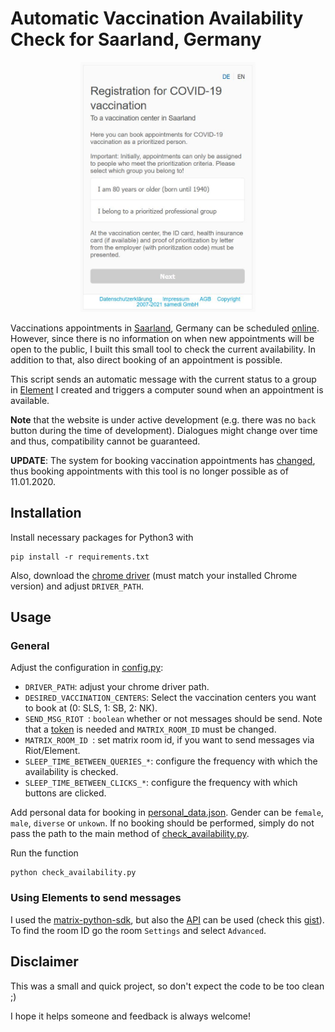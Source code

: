 # Automatic Vaccination Availability Check for Saarland, Germany

<p align="center">
    <img src="./imgs/vaccination_homepage.jpg" height="400" />
</p>

Vaccinations appointments in [Saarland](https://en.wikipedia.org/wiki/Saarland), Germany can be scheduled [online](https://www.impfen-saarland.de/).
However, since there is no information on when new appointments will be open to the public, I built this small tool to check the current availability.
In addition to that, also direct booking of an appointment is possible.

This script sends an automatic message with the current status to a group in [Element](https://element.io/blog/welcome-to-element/) I created and triggers a computer sound when an appointment is available.

**Note** that the website is under active development (e.g. there was no `back` button during the time of development). Dialogues might change over time and thus, compatibility cannot be guaranteed.

**UPDATE**: The system for booking vaccination appointments has [changed](https://www.rtl.de/cms/impftermine-leichter-buchen-saarland-fuehrt-impfliste-ein-4681030.html), thus booking appointments with this tool is no longer possible as of 11.01.2020.

## Installation
Install necessary packages for Python3 with
```shell script
pip install -r requirements.txt
```
Also, download the [chrome driver](https://chromedriver.chromium.org/downloads) (must match your installed Chrome version) and adjust `DRIVER_PATH`.

## Usage
### General
Adjust the configuration in [config.py](config.py):
- `DRIVER_PATH`: adjust your chrome driver path.
- `DESIRED_VACCINATION_CENTERS`: Select the vaccination centers you want to book at (0: SLS, 1: SB, 2: NK).
- `SEND_MSG_RIOT `: `boolean` whether or not messages should be send. Note that a [token](https://webapps.stackexchange.com/a/138497) is needed and `MATRIX_ROOM_ID` must be changed.
- `MATRIX_ROOM_ID `: set matrix room id, if you want to send messages via Riot/Element.
- `SLEEP_TIME_BETWEEN_QUERIES_*`: configure the frequency with which the availability is checked.
- `SLEEP_TIME_BETWEEN_CLICKS_*`: configure the frequency with which buttons are clicked.

Add personal data for booking in [personal_data.json](personal_data.json). Gender can be `female`, `male`, `diverse` or `unkown`.
If no booking should be performed, simply do not pass the path to the main method of [check_availability.py](check_availability.py).

Run the function
```shell script
python check_availability.py
```

### Using Elements to send messages
I used the [matrix-python-sdk](https://github.com/matrix-org/matrix-python-sdk), but also the [API](https://matrix.org/docs/api/client-server/#/Send45to45Device32messaging) can be used (check this [gist](https://gist.github.com/RickCogley/69f430d4418ae5498e8febab44d241c9)).
To find the room ID go the room `Settings` and select `Advanced`.


## Disclaimer
This was a small and quick project, so don't expect the code to be too clean ;)

I hope it helps someone and feedback is always welcome!